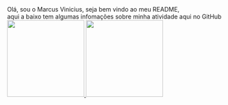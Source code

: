 <div style="font-size: 1em"> Olá, sou o Marcus Vinicius, seja bem vindo ao meu README,<br>
  aqui a baixo tem algumas infomações sobre minha atividade aqui no GitHub</dvi>
  
  <div>
<a href="https://github.com/marcusvscostaa">
<img height="180em" src="https://github-readme-stats.vercel.app/api/top-langs/?username=marcusvscostaa&layout=compact&langs_count=7&theme=dracula"/>
<img height="180em" src="https://github-readme-stats.vercel.app/api?username=marcusvscostaa
&show_icons=true&theme=dracula&include_all_commits=true&count_private=true"/>
</div>

